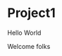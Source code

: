 # Project1
<html>
  <head>
    Hello World
  </head>

   <body>
  <p>  Welcome folks </p>
  </body>

  
</html>
